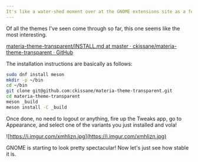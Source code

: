 ```yaml
---
It's like a water-shed moment over at the GNOME extensions site as a few blurring modules are finally starting to surface. r/unixporn is on fire with screenshots. So let's so do a little something for the kids. Let's blur our shells...
---
```


Of all the themes I've seen come through so far, this one seems like the most interesting. 

[materia-theme-transparent/INSTALL.md at master · ckissane/materia-theme-transparent · GitHub](https://github.com/ckissane/materia-theme-transparent/blob/master/INSTALL.md)

The installation instructions are basically as follows:

```bash
sudo dnf install meson
mkdir -p ~/bin
cd ~/bin
git clone git@github.com:ckissane/materia-theme-transparent.git
cd materia-theme-transparent
meson _build
meson install -C _build
```

Once done, no need to logout or anything, fire up the Tweaks app, go to Appearance, and select one of the variants you just installed and vola!

![https://i.imgur.com/xmhlizn.jpg](https://i.imgur.com/xmhlizn.jpg)

GNOME is starting to look pretty spectacular! Now let's just see how stable it is.
